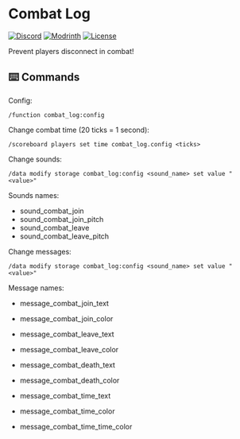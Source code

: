 # Combat Log

[![Discord](https://img.shields.io/discord/1327308441324097681?label=discord&color=blue&logo=discord)](https://discord.gg/5UdcDa5xNC)
[![Modrinth](https://img.shields.io/modrinth/dt/ly-combat-log?label=modrinth&logo=modrinth)](https://modrinth.com/datapack/ly-combat-log)
[![License](https://img.shields.io/github/license/lullaby6/data-packs)](https://github.com/lullaby6/data-packs/blob/main/LICENSE)

Prevent players disconnect in combat!

## ⌨️ Commands

Config:

```mcfunction
/function combat_log:config
```

Change combat time (20 ticks = 1 second):

```mcfunction
/scoreboard players set time combat_log.config <ticks>
```

Change sounds:

```mcfunction
/data modify storage combat_log:config <sound_name> set value "<value>"
```

Sounds names:

- sound_combat_join
- sound_combat_join_pitch
- sound_combat_leave
- sound_combat_leave_pitch

Change messages:

```mcfunction
/data modify storage combat_log:config <sound_name> set value "<value>"
```

Message names:

- message_combat_join_text
- message_combat_join_color

- message_combat_leave_text
- message_combat_leave_color

- message_combat_death_text
- message_combat_death_color

- message_combat_time_text
- message_combat_time_color
- message_combat_time_time_color